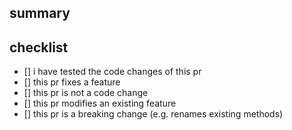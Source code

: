 ## summary
<!-- explain the changes you've made -->
## checklist
<!-- put an x between the brackets to check it -->
- [] i have tested the code changes of this pr
- [] this pr fixes a feature
- [] this pr is not a code change
- [] this pr modifies an existing feature
- [] this pr is a breaking change (e.g. renames existing methods)

